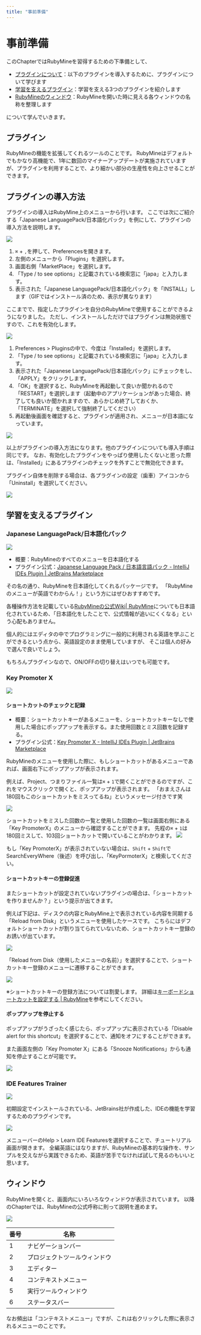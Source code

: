 ```yaml
---
title: "事前準備"
---
```


# 事前準備

このChapterではRubyMineを習得するための下準備として、

- [プラグインについて](#プラグインとは)：以下のプラグインを導入するために、プラグインについて学びます
- [学習を支えるプラグイン](#学習を支えるプラグイン)：学習を支える3つのプラグインを紹介します
- [RubyMineのウィンドウ](#ウィンドウ)：RubyMineを開いた時に見える各ウィンドウの名称を整理します

について学んでいきます。

## プラグイン

RubyMineの機能を拡張してくれるツールのことです。
RubyMineはデフォルトでもかなり高機能で、1年に数回のマイナーアップデートが実施されていますが、プラグインを利用することで、より細かい部分の生産性を向上させることができます。

## プラグインの導入方法

プラグインの導入はRubyMine上のメニューから行います。
ここでは次にご紹介する「Japanese LanguagePack/日本語化パック」を例にして、プラグインの導入方法を説明します。

![](/images/preparation/how-to-install-plugin.gif)

1. `⌘` + `,`を押して、Preferencesを開きます。
2. 左側のメニューから「Plugins」を選択します。
3. 画面右側「MarketPlace」を選択します。
4. 「Type / to see options」と記載されている検索窓に「japa」と入力します。
5. 表示された「Japanese LanguagePack/日本語化パック」を「INSTALL」します（GIFではインストール済のため、表示が異なります）

ここまでで、指定したプラグインを自分のRubyMineで使用することができるようになりました。
ただし、インストールしただけではプラグインは無効状態ですので、これを有効化します。

![](/images/preparation/how-to-activate_plugin.gif)

1. Preferences > Pluginsの中で、今度は「Installed」を選択します。
2. 「Type / to see options」と記載されている検索窓に「japa」と入力します。
3. 表示された「Japanese LanguagePack/日本語化パック」にチェックをし、「APPLY」をクリックします。
4. 「OK」を選択すると、RubyMineを再起動して良いか聞かれるので「RESTART」を選択します（起動中のアプリケーションがあった場合、終了しても良いか聞かれますので、あらかじめ終了しておくか、「TERMINATE」を選択して強制終了してください）
5. 再起動後画面を確認すると、プラグインが適用され、メニューが日本語になっています。

![](/images/preparation/rubymine-210814-14:21:12.png)

以上がプラグインの導入方法になります。他のプラグインについても導入手順は同じです。
なお、有効化したプラグインをやっぱり使用したくないと思った際は、「Installed」にあるプラグインのチェックを外すことで無効化できます。

プラグイン自体を削除する場合は、各プラグインの設定（歯車）アイコンから「Uninstall」を選択してください。

![](/images/preparation/rubymine-210814-15:08:43.png)

## 学習を支えるプラグイン

### Japanese LanguagePack/日本語化パック

![](/images/preparation/rubymine-210814-14:43:15.png)

- 概要：RubyMineのすべてのメニューを日本語化する
- プラグイン公式：[Japanese Language Pack / 日本語言語パック \- IntelliJ IDEs Plugin \| JetBrains Marketplace](https://plugins.jetbrains.com/plugin/13964-japanese-language-pack------)

その名の通り、RubyMineを日本語化してくれるパッケージです。
「RubyMineのメニューが英語でわからん！」という方にはぜひおすすめです。

各種操作方法を記載している[RubyMineの公式Wiki| RubyMine](https://pleiades.io/help/ruby/installation-guide.html)についても日本語化されているため、「日本語化をしたことで、公式情報が追いにくくなる」という心配もありません。

個人的にはエディタの中でプログラミングに一般的に利用される英語を学ぶことができるという点から、英語設定のまま使用していますが、 そこは個人の好みで選んで良いでしょう。

もちろんプラグインなので、ON/OFFの切り替えはいつでも可能です。

### Key Promoter X

![](/images/preparation/rubymine-210814-14:41:59.png)

#### ショートカットのチェックと記録

- 概要：ショートカットキーがあるメニューを、ショートカットキーなしで使用した場合にポップアップを表示する。また使用回数とミス回数を記録する。
- プラグイン公式：[Key Promoter X \- IntelliJ IDEs Plugin \| JetBrains Marketplace](https://plugins.jetbrains.com/plugin/9792-key-promoter-x)

RubyMineのメニューを使用した際に、もしショートカットがあるメニューであれば、画面右下にポップアップが表示されます。

例えば、Project、つまりファイル一覧は`⌘` + `1`で開くことができるのですが、これをマウスクリックで開くと、ポップアップが表示されます。
「おまえさんは180回もこのショートカットをミスってるね」というメッセージ付きです笑

![](/images/preparation/rubymine-210814-14:47:03.png)

ショートカットをミスした回数の一覧と使用した回数の一覧は画面右側にある「Key PromoterX」のメニューから確認することができます。
先程の`⌘` + `1`は180回ミスして、103回ショートカットで開いていることがわかります。
![](/images/preparation/rubymine-210814-14:56:37.png)

もし「Key PromoterX」が表示されていない場合は、`Shift` + `Shift`でSearchEveryWhere（後述）を呼び出し、「KeyPormoterX」と検索してください。

#### ショートカットキーの登録促進

またショートカットが設定されていないプラグインの場合は、「ショートカットを作りませんか？」という提示が出てきます。

例えば下記は、ディスクの内容とRubyMine上で表示されている内容を同期する「Reload from Disk」というメニューを使用したケースです。
こちらにはデフォルトショートカットが割り当てられていないため、ショートカットキー登録のお誘いが出ています。

![](/images/preparation/rubymine-210814-14:50:08.png)

「Reload from Disk（使用したメニューの名前）」を選択することで、ショートカットキー登録のメニューに遷移することができます。

![](/images/preparation/rubymine-210814-15:04:14.png)

※ショートカットキーの登録方法については割愛します。
詳細は[キーボードショートカットを設定する \| RubyMine](https://pleiades.io/help/ruby/configuring-keyboard-and-mouse-shortcuts.html)を参考にしてください。

#### ポップアップを停止する

ポップアップがうざったく感じたら、ポップアップに表示されている「Disable alert for this shortcut」を選択することで、通知をオフにすることができます。

また画面左側の「Key Promoter X」にある「Snooze Notifications」からも通知を停止することが可能です。

![](/images/preparation/rubymine-210814-15:10:21.png)

### IDE Features Trainer

![](/images/preparation/rubymine-210822-11:58:22.png)

初期設定でインストールされている、JetBrains社が作成した、IDEの機能を学習するためのプラグインです。

![](/images/preparation/rubymine-210822-12:34:27.png)

メニューバーのHelp > Learn IDE Featuresを選択することで、チュートリアル画面が開きます。
全編英語にはなりますが、RubyMineの基本的な操作を、サンプルを交えながら実践できるため、英語が苦手でなければ試して見るのもいいと思います。

## ウィンドウ

RubyMineを開くと、画面内にいろいろなウィンドウが表示されています。
以降のChapterでは、RubyMineの公式呼称に則って説明を進めます。

![](/images/preparation/rubymine-210814-16:21:44.png)

| 番号 | 名称                         |
| ---- | ---------------------------- |
| 1    | ナビゲーションバー           |
| 2    | プロジェクトツールウィンドウ |
| 3    | エディター                   |
| 4    | コンテキストメニュー         |
| 5    | 実行ツールウィンドウ         |
| 6    | ステータスバー               |

なお頻出は「コンテキストメニュー」ですが、これは右クリックした際に表示されるメニューのことです。
